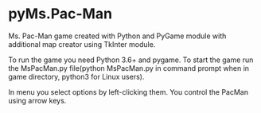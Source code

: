 # pyMs.Pac-Man
Ms. Pac-Man game created with Python and PyGame module with additional map creator using TkInter module. 

To run the game you need Python 3.6+ and pygame. 
To start the game run the MsPacMan.py file(python MsPacMan.py in command prompt when in game directory, python3 for Linux users).

In menu you select options by left-clicking them. You control the PacMan using arrow keys.